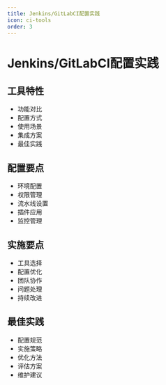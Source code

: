 ```yaml
---
title: Jenkins/GitLabCI配置实践
icon: ci-tools
order: 3
---
```


# Jenkins/GitLabCI配置实践

## 工具特性
- 功能对比
- 配置方式
- 使用场景
- 集成方案
- 最佳实践

## 配置要点
- 环境配置
- 权限管理
- 流水线设置
- 插件应用
- 监控管理

## 实施要点
- 工具选择
- 配置优化
- 团队协作
- 问题处理
- 持续改进

## 最佳实践
- 配置规范
- 实施策略
- 优化方法
- 评估方案
- 维护建议
